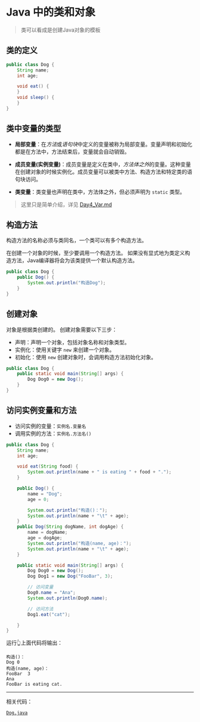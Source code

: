 # Java 中的类和对象

> 类可以看成是创建Java对象的模板

## 类的定义

```java
public class Dog {
    String name;
    int age;

    void eat() {
    }
    void sleep() {
    }
}
```

## 类中变量的类型

* **局部变量**：在*方法*或*语句块*中定义的变量被称为局部变量。变量声明和初始化都是在方法中，方法结束后，变量就会自动销毁。

* **成员变量(实例变量)**：成员变量是定义在类中，*方法体之外*的变量。这种变量在创建对象的时候实例化。成员变量可以被类中方法、构造方法和特定类的语句块访问。

* **类变量**：类变量也声明在类中，方法体之外，但必须声明为 `static` 类型。

> 这里只是简单介绍，详见 [Day4_Var.md](Day4_Var.md)

## 构造方法

构造方法的名称必须与类同名，一个类可以有多个构造方法。

在创建一个对象的时候，至少要调用一个构造方法。
如果没有显式地为类定义构造方法，Java编译器将会为该类提供一个默认构造方法。

```java
public class Dog {
	public Dog() {
		System.out.println("构造Dog");
	}
}
```

## 创建对象

对象是根据类创建的。
创建对象需要以下三步：

* 声明：声明一个对象，包括对象名称和对象类型。
* 实例化：使用关键字 `new` 来创建一个对象。
* 初始化：使用 `new` 创建对象时，会调用构造方法初始化对象。

```java
public class Dog {
	public static void main(String[] args) {
		Dog Dog0 = new Dog();
	}
}
```

## 访问实例变量和方法

* 访问实例的变量：`实例名.变量名`
* 调用实例的方法：`实例名.方法名()`

```java
public class Dog {
	String name;
	int age;

	void eat(String food) {
		System.out.println(name + " is eating " + food + ".");
	}

	public Dog() {
		name = "Dog";
		age = 0;

		System.out.println("构造()：");
		System.out.println(name + "\t" + age);
	}
	public Dog(String dogName, int dogAge) {
		name = dogName;
		age = dogAge;
		System.out.println("构造(name, age)：");
		System.out.println(name + "\t" + age);
	}

	public static void main(String[] args) {
		Dog Dog0 = new Dog();
		Dog Dog1 = new Dog("FooBar", 3);

		// 访问变量 
		Dog0.name = "Ana";
		System.out.println(Dog0.name);

		// 访问方法
		Dog1.eat("cat");

	}
}
```

运行👆上面代码将输出：

```
构造()：
Dog	0
构造(name, age)：
FooBar	3
Ana
FooBar is eating cat.
```

---

相关代码：

[`Dog.java`](src/Dog.java)